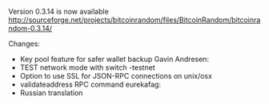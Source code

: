 Version 0.3.14 is now available
http://sourceforge.net/projects/bitcoinrandom/files/BitcoinRandom/bitcoinrandom-0.3.14/

Changes:
* Key pool feature for safer wallet backup
Gavin Andresen:
* TEST network mode with switch -testnet
* Option to use SSL for JSON-RPC connections on unix/osx
* validateaddress RPC command
eurekafag:
* Russian translation
